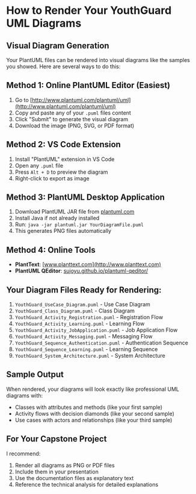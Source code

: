 # How to Render Your YouthGuard UML Diagrams

## Visual Diagram Generation

Your PlantUML files can be rendered into visual diagrams like the samples you showed. Here are several ways to do this:

## Method 1: Online PlantUML Editor (Easiest)
1. Go to [http://www.plantuml.com/plantuml/uml](http://www.plantuml.com/plantuml/uml)
2. Copy and paste any of your `.puml` files content
3. Click "Submit" to generate the visual diagram
4. Download the image (PNG, SVG, or PDF format)

## Method 2: VS Code Extension
1. Install "PlantUML" extension in VS Code
2. Open any `.puml` file
3. Press `Alt + D` to preview the diagram
4. Right-click to export as image

## Method 3: PlantUML Desktop Application
1. Download PlantUML JAR file from [plantuml.com](http://plantuml.com/download)
2. Install Java if not already installed
3. Run: `java -jar plantuml.jar YourDiagramFile.puml`
4. This generates PNG files automatically

## Method 4: Online Tools
- **PlantText**: [www.planttext.com](http://www.planttext.com)
- **PlantUML QEditor**: [sujoyu.github.io/plantuml-qeditor/](https://sujoyu.github.io/plantuml-qeditor/)

## Your Diagram Files Ready for Rendering:
1. `YouthGuard_UseCase_Diagram.puml` - Use Case Diagram
2. `YouthGuard_Class_Diagram.puml` - Class Diagram  
3. `YouthGuard_Activity_Registration.puml` - Registration Flow
4. `YouthGuard_Activity_Learning.puml` - Learning Flow
5. `YouthGuard_Activity_JobApplication.puml` - Job Application Flow
6. `YouthGuard_Activity_Messaging.puml` - Messaging Flow
7. `YouthGuard_Sequence_Authentication.puml` - Authentication Sequence
8. `YouthGuard_Sequence_Learning.puml` - Learning Sequence
9. `YouthGuard_System_Architecture.puml` - System Architecture

## Sample Output
When rendered, your diagrams will look exactly like professional UML diagrams with:
- Classes with attributes and methods (like your first sample)
- Activity flows with decision diamonds (like your second sample)  
- Use cases with actors and relationships (like your third sample)

## For Your Capstone Project
I recommend:
1. Render all diagrams as PNG or PDF files
2. Include them in your presentation
3. Use the documentation files as explanatory text
4. Reference the technical analysis for detailed explanations